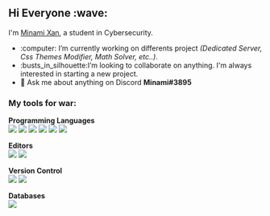 
 <h2> Hi Everyone :wave: </h2>

<p>I'm <a href="" rel="nofollow">Minami Xan</a>, a student in Cybersecurity.</p>

<ul>
<li>:computer: I’m currently working on differents project <i> (Dedicated Server, Css Themes Modifier, Math Solver, etc..)</i>.</li>
<li>:busts_in_silhouette:I’m looking to collaborate on anything. I'm always interested in starting a new project.</li>
<li><g-emoji class="g-emoji" alias="speech_balloon" fallback-src="https://github.githubassets.com/images/icons/emoji/unicode/1f4ac.png">💬</g-emoji> Ask me about anything on Discord <b> Minami#3895</b> </li>
</ul>
<h3> My tools for war:</h3>
<p><b>Programming Languages</b><br>
<img src="https://img.shields.io/badge/java-%23ED8B00.svg?style=for-the-badge&logo=java&logoColor=white">
<img src="https://img.shields.io/badge/css3-%231572B6.svg?style=for-the-badge&logo=css3&logoColor=white">
<img src="https://img.shields.io/badge/python-%2314354C.svg?style=for-the-badge&logo=python&logoColor=white">
<img src="https://img.shields.io/badge/r-%23276DC3.svg?style=for-the-badge&logo=r&logoColor=white">
<img src="https://img.shields.io/badge/shell_script-%23121011.svg?style=for-the-badge&logo=gnu-bash&logoColor=white">
<img src="https://img.shields.io/badge/markdown-%23000000.svg?style=for-the-badge&logo=markdown&logoColor=white">
 
<p><b>Editors</b><br>
<img src="https://img.shields.io/badge/VisualStudio-5C2D91.svg?style=for-the-badge&logo=visual-studio&logoColor=white">
<img src="https://img.shields.io/badge/Eclipse-FE7A16.svg?style=for-the-badge&logo=Eclipse&logoColor=white">
 
<p><b>Version Control</b><br>
<img src="https://img.shields.io/badge/github-%23121011.svg?style=for-the-badge&logo=github&logoColor=white">
<img src="https://img.shields.io/badge/gitlab-%23181717.svg?style=for-the-badge&logo=gitlab&logoColor=white">
 
<p><b>Databases</b><br>
<img src="https://img.shields.io/badge/sqlite-%2307405e.svg?style=for-the-badge&logo=sqlite&logoColor=white">
